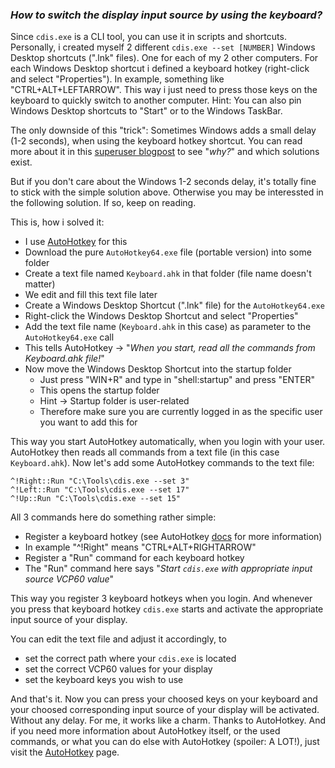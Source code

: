 ### _How to switch the display input source by using the keyboard?_

Since `cdis.exe` is a CLI tool, you can use it in scripts and shortcuts. Personally, i created myself 2 different `cdis.exe --set [NUMBER]` Windows Desktop shortcuts (".lnk" files). One for each of my 2 other computers. For each Windows Desktop shortcut i defined a keyboard hotkey (right-click and select "Properties"). In example, something like "CTRL+ALT+LEFTARROW". This way i just need to press those keys on the keyboard to quickly switch to another computer. Hint: You can also pin Windows Desktop shortcuts to "Start" or to the Windows TaskBar.

The only downside of this "trick": Sometimes Windows adds a small delay (1-2 seconds), when using the keyboard hotkey shortcut. You can read more about it in this [superuser blogpost](https://superuser.com/questions/426947/slow-windows-desktop-keyboard-shortcuts) to see "_why?_" and which solutions exist.

But if you don't care about the Windows 1-2 seconds delay, it's totally fine to stick with the simple solution above. Otherwise you may be interessted in the following solution. If so, keep on reading.

This is, how i solved it:
- I use [AutoHotkey](https://www.autohotkey.com) for this
- Download the pure `AutoHotkey64.exe` file (portable version) into some folder
- Create a text file named `Keyboard.ahk` in that folder (file name doesn't matter)
- We edit and fill this text file later
- Create a Windows Desktop Shortcut (".lnk" file) for the `AutoHotkey64.exe`
- Right-click the Windows Desktop Shortcut and select "Properties"
- Add the text file name (`Keyboard.ahk` in this case) as parameter to the `AutoHotkey64.exe` call
- This tells AutoHotkey -> "_When you start, read all the commands from Keyboard.ahk file!_"
- Now move the Windows Desktop Shortcut into the startup folder
  - Just press "WIN+R" and type in "shell:startup" and press "ENTER"
  - This opens the startup folder
  - Hint -> Startup folder is user-related
  - Therefore make sure you are currently logged in as the specific user you want to add this for

This way you start AutoHotkey automatically, when you login with your user. AutoHotkey then reads all commands from a text file (in this case `Keyboard.ahk`). Now let's add some AutoHotkey commands to the text file:

```
^!Right::Run "C:\Tools\cdis.exe --set 3"
^!Left::Run "C:\Tools\cdis.exe --set 17"
^!Up::Run "C:\Tools\cdis.exe --set 15"
```

All 3 commands here do something rather simple:
- Register a keyboard hotkey (see AutoHotkey [docs](https://www.autohotkey.com/docs/v2) for more information)
- In example "^!Right" means "CTRL+ALT+RIGHTARROW"
- Register a "Run" command for each keyboard hotkey
- The "Run" command here says "_Start `cdis.exe` with appropriate input source VCP60 value_"

This way you register 3 keyboard hotkeys when you login. And whenever you press that keyboard hotkey `cdis.exe` starts and activate the appropriate input source of your display.

You can edit the text file and adjust it accordingly, to
- set the correct path where your `cdis.exe` is located
- set the correct VCP60 values for your display
- set the keyboard keys you wish to use

And that's it. Now you can press your choosed keys on your keyboard and your choosed corresponding input source of your display will be activated. Without any delay. For me, it works like a charm. Thanks to AutoHotkey. And if you need more information about AutoHotkey itself, or the used commands, or what you can do else with AutoHotkey (spoiler: A LOT!), just visit the [AutoHotkey](https://www.autohotkey.com) page.

